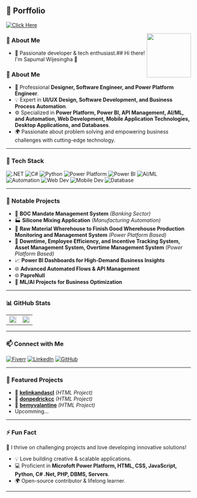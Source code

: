 
## 🚶 Porffolio
[![Click Here](https://img.shields.io/badge/Click%20Here-%230081CB.svg?style=flat-square&logo=react&logoColor=white)](https://www.linkedin.com/in/saputhere)


<img src="https://github.com/saputhere.png" width="120" align="right" />

### 🚀 About Me
- 🎯 Passionate developer & tech enthusiast.## Hi there! I'm Sapumal Wijesingha 👋

### 🚀 About Me
- 🎯 Professional **Designer, Software Engineer, and Power Platform Engineer**.
- 💡 Expert in **UI/UX Design, Software Development, and Business Process Automation**.
- ⚙️ Specialized in **Power Platform, Power BI, API Management, AI/ML, and Automation, Web Development, Mobile Application Technologies, Desktop Applications, and Databases**.
- 🌍 Passionate about problem solving and empowering business challenges with cutting-edge technology.

---

### 🔧 Tech Stack

![.NET](https://img.shields.io/badge/.NET-%23512BD4.svg?style=flat-square&logo=dotnet&logoColor=white)
![C#](https://img.shields.io/badge/C%23-%23239120.svg?style=flat-square&logo=csharp&logoColor=white)
![Python](https://img.shields.io/badge/Python-%233776AB.svg?style=flat-square&logo=python&logoColor=white)
![Power Platform](https://img.shields.io/badge/Power%20Platform-%230066B3.svg?style=flat-square&logo=microsoft&logoColor=white)
![Power BI](https://img.shields.io/badge/Power%20BI-%23F2C811.svg?style=flat-square&logo=powerbi&logoColor=black)
![AI/ML](https://img.shields.io/badge/AI/ML-%23005A9C.svg?style=flat-square&logo=python&logoColor=white)
![Automation](https://img.shields.io/badge/Automation-%23FF6F00.svg?style=flat-square&logo=zapier&logoColor=white)
![Web Dev](https://img.shields.io/badge/Web%20Development-%230081CB.svg?style=flat-square&logo=html5&logoColor=white)
![Mobile Dev](https://img.shields.io/badge/Mobile%20Development-%2300D8FF.svg?style=flat-square&logo=react&logoColor=white)
![Database](https://img.shields.io/badge/Database-%234479A1.svg?style=flat-square&logo=mysql&logoColor=white)

---

### 📌 Notable Projects

- 🏦 **BOC Mandate Management System** *(Banking Sector)*
- 🏭 **Silicone Mixing Application** *(Manufacturing Automation)*
- 🔄 **Raw Material Wherehouse to Finish Good Wherehouse Production Monitoring and Management System** *(Power Platform Based)*
- 🧮 **Downtime, Employee Efficiency, and Incentive Tracking System, Asset Management System, Overtime Management System** *(Power Platform Based)*
- 📈 **Power BI Dashboards for High-Demand Business Insights**
- 🌐 **Advanced Automated Flows & API Management**
- 🌐 **PapreNull**
- 🤖 **ML/AI Projects for Business Optimization**

---

### 📊 GitHub Stats

<table>
<tr>
<td>
<img src="https://github-readme-stats.vercel.app/api?username=saputhere&show_icons=true&theme=dark&count_private=true" width="100%" />
</td>
<td>
<img src="https://github-readme-stats.vercel.app/api/top-langs/?username=saputhere&layout=compact&theme=dark" width="100%" />
</td>
</tr>
</table>

---

### 📫 Connect with Me

[![Fiverr](https://img.shields.io/badge/Fiverr-%2300B22D.svg?style=flat-square&logo=fiverr&logoColor=white)](https://www.fiverr.com/anjuwijesingha)
[![LinkedIn](https://img.shields.io/badge/LinkedIn-%230077B5.svg?style=flat-square&logo=linkedin&logoColor=white)](https://www.linkedin.com/in/saputhere)
[![GitHub](https://img.shields.io/badge/GitHub-%23181717.svg?style=flat-square&logo=github&logoColor=white)](https://github.com/saputhere)

---

### 📌 Featured Projects

- 🔹 **[kelinkandascl](https://github.com/saputhere/kelinkandascl)** *(HTML Project)*
- 🔹 **[donpedrickcc](https://github.com/saputhere/donpedrickcc)** *(HTML Project)*
- 🔹 **[bemyvalantine](https://github.com/saputhere/bemyvalantine)** *(HTML Project)*
- Upcomming...

  
---
### ⚡ Fun Fact
🚀 I thrive on challenging projects and love developing innovative solutions!

- 💡 Love building creative & scalable applications.
- 💻 Proficient in **Microfoft Power Platform, HTML, CSS, JavaScript, Python, C# .Net, PHP, DBMS, Servers**.
- 🌍 Open-source contributor & lifelong learner.

---
